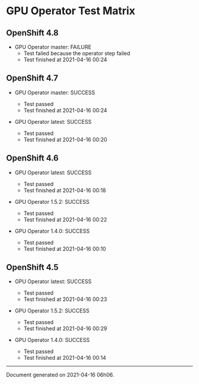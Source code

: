 
GPU Operator Test Matrix
========================

OpenShift 4.8
-------------

* GPU Operator master: FAILURE
  - Test failed because the operator step failed
  - Test finished at 2021-04-16 00:24

OpenShift 4.7
-------------

* GPU Operator master: SUCCESS
  - Test passed
  - Test finished at 2021-04-16 00:24

* GPU Operator latest: SUCCESS
  - Test passed
  - Test finished at 2021-04-16 00:20

OpenShift 4.6
-------------

* GPU Operator latest: SUCCESS
  - Test passed
  - Test finished at 2021-04-16 00:18

* GPU Operator 1.5.2: SUCCESS
  - Test passed
  - Test finished at 2021-04-16 00:22

* GPU Operator 1.4.0: SUCCESS
  - Test passed
  - Test finished at 2021-04-16 00:10

OpenShift 4.5
-------------

* GPU Operator latest: SUCCESS
  - Test passed
  - Test finished at 2021-04-16 00:23

* GPU Operator 1.5.2: SUCCESS
  - Test passed
  - Test finished at 2021-04-16 00:29

* GPU Operator 1.4.0: SUCCESS
  - Test passed
  - Test finished at 2021-04-16 00:14


---
Document generated on 2021-04-16 06h06.
